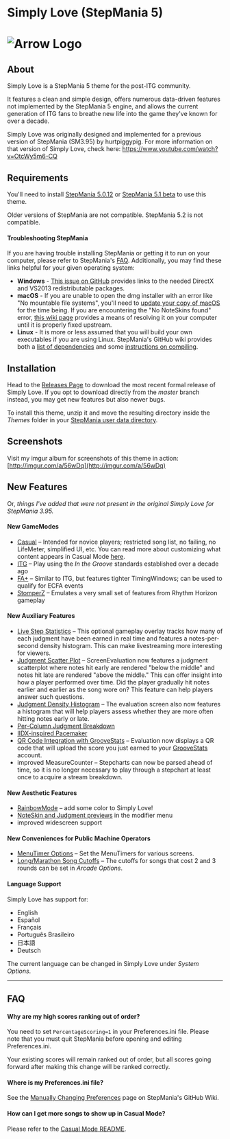 # Simply Love (StepMania 5)

![Arrow Logo](https://i.imgur.com/oZmxyGo.png)
======================

## About

Simply Love is a StepMania 5 theme for the post-ITG community.

It features a clean and simple design, offers numerous data-driven features not implemented by the StepMania 5 engine, and allows the current generation of ITG fans to breathe new life into the game they've known for over a decade.

Simply Love was originally designed and implemented for a previous version of StepMania (SM3.95) by hurtpiggypig.  For more information on that version of Simply Love, check here:
https://www.youtube.com/watch?v=OtcWy5m6-CQ



## Requirements

You'll need to install [StepMania 5.0.12](https://github.com/stepmania/stepmania/releases/tag/v5.0.12) or [StepMania 5.1 beta](https://github.com/stepmania/stepmania/releases/tag/v5.1.0-b2) to use this theme.

Older versions of StepMania are not compatible.  StepMania 5.2 is not compatible.

#### Troubleshooting StepMania

If you are having trouble installing StepMania or getting it to run on your computer, please refer to StepMania's [FAQ](http://www.stepmania.com/faq/).  Additionally, you may find these links helpful for your given operating system:

  * **Windows** -  [This issue on GitHub](https://github.com/stepmania/stepmania-site/issues/64) provides links to the needed DirectX and VS2013 redistributable packages.
  * **macOS** - If you are unable to open the dmg installer with an error like "No mountable file systems", you'll need to [update your copy of macOS](https://github.com/stepmania/stepmania/issues/1726) for the time being. If you are encountering the "No NoteSkins found" error, [this wiki page](https://github.com/stepmania/stepmania/wiki/Installing-on-macOS) provides a means of resolving it on your computer until it is properly fixed upstream.
  * **Linux** - It is more or less assumed that you will build your own executables if you are using Linux.  StepMania's GitHub wiki provides both a [list of dependencies](https://github.com/stepmania/stepmania/wiki/Linux-Dependencies) and some [instructions on compiling](https://github.com/stepmania/stepmania/wiki/Compiling-StepMania).


## Installation

Head to the [Releases Page](https://github.com/quietly-turning/Simply-Love-SM5/releases/latest) to download the most recent formal release of Simply Love.  If you opt to download directly from the *master* branch instead, you may get new features but also newer bugs.

To install this theme, unzip it and move the resulting directory inside the *Themes* folder in your [StepMania user data directory](https://github.com/stepmania/stepmania/wiki/User-Data-Locations).

## Screenshots

Visit my imgur album for screenshots of this theme in action: [http://imgur.com/a/56wDq](http://imgur.com/a/56wDq)

## New Features

Or, *things I've added that were not present in the original Simply Love for StepMania 3.95.*

#### New GameModes

* [Casual](http://imgur.com/zLLhDWQh.png) – Intended for novice players; restricted song list, no failing, no LifeMeter, simplified UI, etc.  You can read more about customizing what content appears in Casual Mode [here](./Other/CasualMode-README.md).
* [ITG](http://imgur.com/HS03hhJh.png) – Play using the *In the Groove* standards established over a decade ago
* [FA+](http://imgur.com/teZtlbih.png) – Similar to ITG, but features tighter TimingWindows; can be used to qualify for ECFA events
* [StomperZ](http://imgur.com/dOKTpVbh.png) – Emulates a very small set of features from Rhythm Horizon gameplay

#### New Auxiliary Features

  * [Live Step Statistics](https://imgur.com/w4ddgSK.png) – This optional gameplay overlay tracks how many of each judgment have been earned in real time and features a notes-per-second density histogram.  This can make livestreaming more interesting for viewers.
  * [Judgment Scatter Plot](https://imgur.com/JK5Li2w.png) – ScreenEvaluation now features a judgment scatterplot where notes hit early are rendered "below the middle" and notes hit late are rendered "above the middle." This can offer insight into how a player performed over time. Did the player gradually hit notes earlier and earlier as the song wore on? This feature can help players answer such questions.
  * [Judgment Density Histogram](https://imgur.com/FAuieAf.png) – The evaluation screen also now features a histogram that will help players assess whether they are more often hitting notes early or late.
  * [Per-Column Judgment Breakdown](https://imgur.com/ErcvncM.png)
  * [IIDX-inspired Pacemaker](http://imgur.com/NwN8Fnbh.png)
  * [QR Code Integration with GrooveStats](https://imgur.com/olgg4hS.png) – Evaluation now displays a QR code that will upload the score you just earned to your [GrooveStats](http://groovestats.com/) account.
  * improved MeasureCounter – Stepcharts can now be parsed ahead of time, so it is no longer necessary to play through a stepchart at least once to acquire a stream breakdown.

#### New Aesthetic Features
 * [RainbowMode](http://i.imgur.com/aKsvrcch.png) – add some color to Simply Love!
 * [NoteSkin and Judgment previews](https://imgur.com/QUSqxr8.png) in the modifier menu
 * improved widescreen support

#### New Conveniences for Public Machine Operators
  * [MenuTimer Options](http://imgur.com/DPffsdQh.png) – Set the MenuTimers for various screens.
  * [Long/Marathon Song Cutoffs](http://i.imgur.com/fzNJDVDh.png) – The cutoffs for songs that cost 2 and 3 rounds can be set in *Arcade Options*.

#### Language Support

Simply Love has support for:

  * English
  * Español
  * Français
  * Português Brasileiro
  * 日本語
  * Deutsch

The current language can be changed in Simply Love under *System Options*.


---

## FAQ

#### Why are my high scores ranking out of order?
You need to set `PercentageScoring=1` in your Preferences.ini file.  Please note that you must quit StepMania before opening and editing Preferences.ini.

Your existing scores will remain ranked out of order, but all scores going forward after making this change will be ranked correctly.

#### Where is my Preferences.ini file?
See the [Manually Changing Preferences](https://github.com/stepmania/stepmania/wiki/Manually-Changing-Preferences) page on StepMania's GitHub Wiki.

#### How can I get more songs to show up in Casual Mode?
Please refer to the [Casual Mode README](./Other/CasualMode-README.md).

